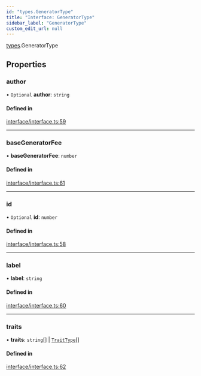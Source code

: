 ```yaml
---
id: "types.GeneratorType"
title: "Interface: GeneratorType"
sidebar_label: "GeneratorType"
custom_edit_url: null
---
```


[types](../namespaces/types.md).GeneratorType

## Properties

### author

• `Optional` **author**: `string`

#### Defined in

[interface/interface.ts:59](https://github.com/CityOfZion/isengard/blob/deac852/sdk/src/interface/interface.ts#L59)

___

### baseGeneratorFee

• **baseGeneratorFee**: `number`

#### Defined in

[interface/interface.ts:61](https://github.com/CityOfZion/isengard/blob/deac852/sdk/src/interface/interface.ts#L61)

___

### id

• `Optional` **id**: `number`

#### Defined in

[interface/interface.ts:58](https://github.com/CityOfZion/isengard/blob/deac852/sdk/src/interface/interface.ts#L58)

___

### label

• **label**: `string`

#### Defined in

[interface/interface.ts:60](https://github.com/CityOfZion/isengard/blob/deac852/sdk/src/interface/interface.ts#L60)

___

### traits

• **traits**: `string`[] \| [`TraitType`](types.TraitType.md)[]

#### Defined in

[interface/interface.ts:62](https://github.com/CityOfZion/isengard/blob/deac852/sdk/src/interface/interface.ts#L62)
